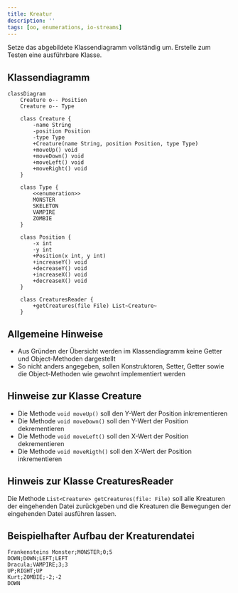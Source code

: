 ```yaml
---
title: Kreatur
description: ''
tags: [oo, enumerations, io-streams]
---
```


Setze das abgebildete Klassendiagramm vollständig um. Erstelle zum Testen eine ausführbare Klasse.

## Klassendiagramm

```mermaid
classDiagram
    Creature o-- Position
    Creature o-- Type

    class Creature {
        -name String
        -position Position
        -type Type
        +Creature(name String, position Position, type Type)
        +moveUp() void
        +moveDown() void
        +moveLeft() void
        +moveRight() void
    }

    class Type {
        <<enumeration>>
        MONSTER
        SKELETON
        VAMPIRE
        ZOMBIE
    }

    class Position {
        -x int
        -y int
        +Position(x int, y int)
        +increaseY() void
        +decreaseY() void
        +increaseX() void
        +decreaseX() void
    }

    class CreaturesReader {
        +getCreatures(file File) List~Creature~
    }
```

## Allgemeine Hinweise

- Aus Gründen der Übersicht werden im Klassendiagramm keine Getter und Object-Methoden dargestellt
- So nicht anders angegeben, sollen Konstruktoren, Setter, Getter sowie die Object-Methoden wie gewohnt implementiert werden

## Hinweise zur Klasse Creature

- Die Methode `void moveUp()` soll den Y-Wert der Position inkrementieren
- Die Methode `void moveDown()` soll den Y-Wert der Position dekrementieren
- Die Methode `void moveLeft()` soll den X-Wert der Position dekrementieren
- Die Methode `void moveRigth()` soll den X-Wert der Position inkrementieren

## Hinweis zur Klasse CreaturesReader

Die Methode `List<Creature> getCreatures(file: File)` soll alle Kreaturen der eingehenden Datei zurückgeben und die Kreaturen die Bewegungen der eingehenden Datei ausführen lassen.

## Beispielhafter Aufbau der Kreaturendatei

```
Frankensteins Monster;MONSTER;0;5
DOWN;DOWN;LEFT;LEFT
Dracula;VAMPIRE;3;3
UP;RIGHT;UP
Kurt;ZOMBIE;-2;-2
DOWN
```
